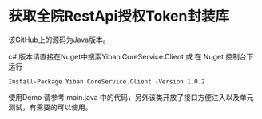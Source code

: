 # 获取全院RestApi授权Token封装库

该GitHub上的源码为Java版本。

c# 版本请直接在Nuget中搜索Yiban.CoreService.Client 或 在 Nuget 控制台下运行

    Install-Package Yiban.CoreService.Client -Version 1.0.2

使用Demo 请参考 main.java 中的代码，另外该类开放了接口方便注入以及单元测试，有需要的可以使用。

